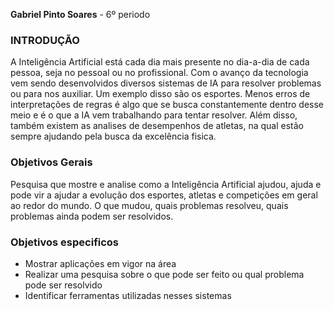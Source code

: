 **Gabriel Pinto Soares** - 6º periodo

### INTRODUÇÃO
A Inteligência Artificial está cada dia mais presente no dia-a-dia de cada pessoa, seja no pessoal ou no profissional. Com o avanço da tecnologia vem sendo desenvolvidos diversos sistemas de IA para resolver problemas ou para nos auxiliar. Um exemplo disso são os esportes. Menos erros de interpretações de regras é algo que se busca constantemente dentro desse meio e é o que a IA vem trabalhando para tentar resolver. Além disso, também existem as analises de desempenhos de atletas, na qual estão sempre ajudando pela busca da excelência fisica. 

### Objetivos Gerais
Pesquisa que mostre e analise como a Inteligência Artificial ajudou, ajuda e pode vir a ajudar a evolução dos esportes, atletas e competições em geral ao redor do mundo. O que mudou, quais problemas resolveu, quais problemas ainda podem ser resolvidos.

### Objetivos especificos
* Mostrar aplicações em vigor na área
* Realizar uma pesquisa sobre o que pode ser feito ou qual problema pode ser resolvido
* Identificar ferramentas utilizadas nesses sistemas
